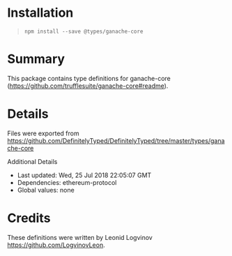 # Installation
> `npm install --save @types/ganache-core`

# Summary
This package contains type definitions for ganache-core (https://github.com/trufflesuite/ganache-core#readme).

# Details
Files were exported from https://github.com/DefinitelyTyped/DefinitelyTyped/tree/master/types/ganache-core

Additional Details
 * Last updated: Wed, 25 Jul 2018 22:05:07 GMT
 * Dependencies: ethereum-protocol
 * Global values: none

# Credits
These definitions were written by Leonid Logvinov <https://github.com/LogvinovLeon>.
